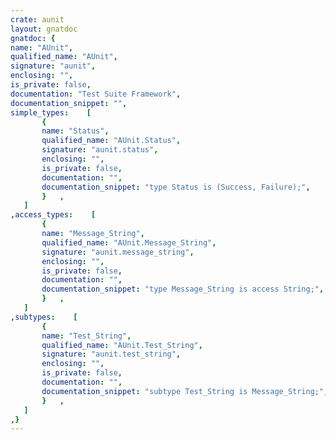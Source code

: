 ```yaml
---
crate: aunit
layout: gnatdoc
gnatdoc: {
name: "AUnit",
qualified_name: "AUnit",
signature: "aunit",
enclosing: "",
is_private: false,
documentation: "Test Suite Framework",
documentation_snippet: "",
simple_types:    [
       {
       name: "Status",
       qualified_name: "AUnit.Status",
       signature: "aunit.status",
       enclosing: "",
       is_private: false,
       documentation: "",
       documentation_snippet: "type Status is (Success, Failure);",
       }   ,
   ]
,access_types:    [
       {
       name: "Message_String",
       qualified_name: "AUnit.Message_String",
       signature: "aunit.message_string",
       enclosing: "",
       is_private: false,
       documentation: "",
       documentation_snippet: "type Message_String is access String;",
       }   ,
   ]
,subtypes:    [
       {
       name: "Test_String",
       qualified_name: "AUnit.Test_String",
       signature: "aunit.test_string",
       enclosing: "",
       is_private: false,
       documentation: "",
       documentation_snippet: "subtype Test_String is Message_String;",
       }   ,
   ]
,}
---
```

